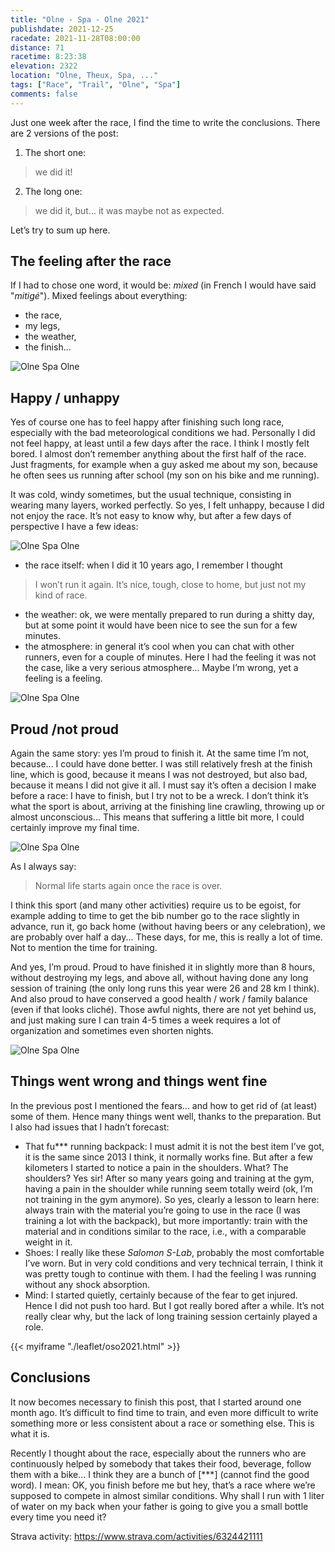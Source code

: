 ```yaml
---
title: "Olne - Spa - Olne 2021"
publishdate: 2021-12-25
racedate: 2021-11-28T08:00:00
distance: 71
racetime: 8:23:38
elevation: 2322
location: "Olne, Theux, Spa, ..."
tags: ["Race", "Trail", "Olne", "Spa"]
comments: false
---
```


Just one week after the race, I find the time to write the conclusions. There are 2 versions of the post:
1. The short one: 
> we did it!
2. The long one: 
> we did it, but... it was maybe not as expected. 

Let’s try to sum up here.

## The feeling after the race

If I had to chose one word, it would be: _mixed_ (in French I would have said "_mitigé_"). Mixed feelings about everything: 
- the race, 
- my legs, 
- the weather, 
- the finish...

![Olne Spa Olne](./images/OSO01.jpg)


## Happy / unhappy

Yes of course one has to feel happy after finishing such long race, especially with the bad meteorological conditions we had. Personally I did not feel happy, at least until a few days after the race. I think I mostly felt bored. I almost don’t remember anything about the first half of the race. Just fragments, for example when a guy asked me about my son, because he often sees us running after school (my son on his bike and me running). 

It was cold, windy sometimes, but the usual technique, consisting in wearing many layers, worked perfectly. So yes, I felt unhappy, because I did not enjoy the race. It’s not easy to know why, but after a few days of perspective I have a few ideas:

![Olne Spa Olne](./images/OSO02.jpg)

- the race itself: when I did it 10 years ago, I remember I thought
> I won’t run it again. 
It’s nice, tough, close to home, but just not my kind of race.
- the weather: ok, we were mentally prepared to run during a shitty day, but at some point it would have been nice to see the sun for a few minutes.
- the atmosphere: in general it’s cool when you can chat with other runners, even for a couple of minutes. Here I had the feeling it was not the case, like a very serious atmosphere... Maybe I’m wrong, yet a feeling is a feeling.

![Olne Spa Olne](./images/OSO03.jpg)


## Proud /not proud

Again the same story: yes I’m proud to finish it. At the same time I’m not, because... I could have done better. I was still relatively fresh at the finish line, which is good, because it means I was not destroyed, but also bad, because it means I did not give it all. I must say it’s often a decision I make before a race: I have to finish, but I try not to be a wreck. I don’t think it’s what the sport is about, arriving at the finishing line crawling, throwing up or almost unconscious... This means that suffering a little bit more, I could certainly improve my final time.

![Olne Spa Olne](./images/OSO04.jpg)

As I always say:
> Normal life starts again once the race is over.

I think this sport (and many other activities) require us to be egoist, for example adding to time to get the bib number go to the race slightly in advance, run it, go back home (without having beers or any celebration), we are probably over half a day... These days, for me, this is really a lot of time. Not to mention the time for training.

And yes, I’m proud. Proud to have finished it in slightly more than 8 hours, without destroying my legs, and above all, without having done any long session of training (the only long runs this year were 26 and 28 km I think). And also proud to have conserved a good health / work / family balance (even if that looks cliché). Those awful nights, there are not yet behind us, and just making sure I can train 4-5 times a week requires a lot of organization and sometimes even shorten nights.

![Olne Spa Olne](./images/OSO05.jpg)

## Things went wrong and things went fine

In the previous post I mentioned the fears... and how to get rid of (at least) some of them. Hence many things went well, thanks to the preparation. But I also had issues that I hadn’t forecast:

- That fu*** running backpack: I must admit it is not the best item I’ve got, it is the same since 2013 I think, it normally works fine. But after a few kilometers I started to notice a pain in the shoulders. What? The shoulders? Yes sir! After so many years going and training at the gym, having a pain in the shoulder while running seem totally weird (ok, I’m not training in the gym anymore). So yes, clearly a lesson to learn here: always train with the material you’re going to use in the race (I was training a lot with the backpack), but more importantly: train with the material and in conditions similar to the race, i.e., with a comparable weight in it.
- Shoes: I really like these _Salomon S-Lab_, probably the most comfortable I’ve worn. But in very cold conditions and very technical terrain, I think it was pretty tough to continue with them. I had the feeling I was running without any shock absorption.
- Mind: I started quietly, certainly because of the fear to get injured. Hence I did not push too hard. But I got really bored after a while. It’s not really clear why, but the lack of long training session certainly played a role.

{{< myiframe "./leaflet/oso2021.html" >}}


## Conclusions

It now becomes necessary to finish this post, that I started around one month ago. It’s difficult to find time to train, and even more difficult to write something more or less consistent about a race or something else. This is what it is.

Recently I thought about the race, especially about the runners who are continuously helped by somebody that takes their food, beverage, follow them with a bike... I think they are a bunch of [***] (cannot find the good word). I mean: OK, you finish before me but hey, that’s a race where we’re supposed to compete in almost similar conditions. Why shall I run with 1 liter of water on my back when your father is going to give you a small bottle every time you need it? 

Strava activity: https://www.strava.com/activities/6324421111 